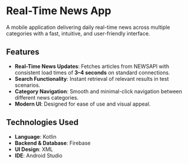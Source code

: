 # Real-Time News App

A mobile application delivering daily real-time news across multiple categories with a fast, intuitive, and user-friendly interface.

## Features
- **Real-Time News Updates**: Fetches articles from NEWSAPI with consistent load times of **3–4 seconds** on standard connections.
- **Search Functionality**: Instant retrieval of relevant results in test scenarios.
- **Category Navigation**: Smooth and minimal-click navigation between different news categories.
- **Modern UI**: Designed for ease of use and visual appeal.

## Technologies Used
- **Language**: Kotlin
- **Backend & Database**: Firebase
- **UI Design**: XML
- **IDE**: Android Studio
